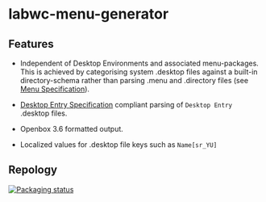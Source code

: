 # labwc-menu-generator

## Features

- Independent of Desktop Environments and associated menu-packages.  This is
  achieved by categorising system .desktop files against a built-in
  directory-schema rather than parsing .menu and .directory files (see
  [Menu Specification]).

- [Desktop Entry Specification] compliant parsing of `Desktop Entry` .desktop
  files.

- Openbox 3.6 formatted output.

- Localized values for .desktop file keys such as `Name[sr_YU]`

[Desktop Entry Specification]: https://specifications.freedesktop.org/desktop-entry-spec/desktop-entry-spec-1.1.html
[Menu Specification]: https://specifications.freedesktop.org/menu-spec/menu-spec-1.0.html

## Repology
[![Packaging status](https://repology.org/badge/vertical-allrepos/labwc-menu-generator.svg)](https://repology.org/project/labwc-menu-generator/versions)
